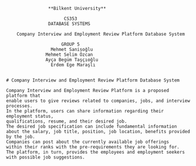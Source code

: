 					**Bilkent University**

					      CS353
					DATABASE SYSTEMS

		Company Interview and Employment Review Platform Database System

					     GROUP 5
					 Mehmet Sanisoğlu
				   Mehmet Selim Özcan
				   Ayça Begüm Taşçıoğlu
					 Erdem Ege Maraşlı


	# Company Interview and Employment Review Platform Database System

  	Company Interview and Employment Review Platform is a proposed platform that
	enable users to give reviews related to companies, jobs, and interview processes.
	In the platform, users can share information regarding their employment status,
	qualifications, resume, and their desired job.
	The desired job specification can include fundamental information
	about the salary, job title, position, job location, benefits provided by the job.
	Companies can post about the currently available job offerings
	within their ranks with the pre-requirements they are looking for.
	The platform, in turn, provides the employees and employment seekers
	with possible job suggestions.
